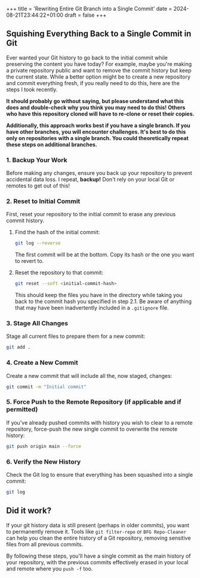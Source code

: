 +++
title = 'Rewriting Entire Git Branch into a Single Commit'
date = 2024-08-21T23:44:22+01:00
draft = false
+++

## Squishing Everything Back to a Single Commit in Git

Ever wanted your Git history to go back to the initial commit while preserving the content you have today? For example, maybe you're making a private repository public and want to remove the commit history but keep the current state. While a better option might be to create a new repository and commit everything fresh, if you really need to do this, here are the steps I took recently.

__It should probably go without saying, but please understand what this does and double-check why you think you may need to do this! Others who have this repository cloned will have to re-clone or reset their copies.__

__Additionally, this approach works best if you have a single branch. If you have other branches, you will encounter challenges. It's best to do this only on repositories with a single branch. You could theoretically repeat these steps on additional branches.__

### 1. **Backup Your Work**
Before making any changes, ensure you back up your repository to prevent accidental data loss. I repeat, __backup!__ Don't rely on your local Git or remotes to get out of this!

### 2. **Reset to Initial Commit**
First, reset your repository to the initial commit to erase any previous commit history.

1. Find the hash of the initial commit:
    ```bash
    git log --reverse
    ```
    The first commit will be at the bottom. Copy its hash or the one you want to revert to.

2. Reset the repository to that commit:
    ```bash
    git reset --soft <initial-commit-hash>
    ```
    This should keep the files you have in the directory while taking you back to the commit hash you specified in step 2.1. Be aware of anything that may have been inadvertently included in a `.gitignore` file.

### 3. **Stage All Changes**
Stage all current files to prepare them for a new commit:

```bash
git add .

```

### 4. **Create a New Commit**
Create a new commit that will include all the, now staged, changes:

```bash
git commit -m "Initial commit"
```

### 5. **Force Push to the Remote Repository (if applicable and if permitted)**
If you've already pushed commits with history you wish to clear to a remote repository, force-push the new single commit to overwrite the remote history:

```bash
git push origin main --force
```

### 6. **Verify the New History**
Check the Git log to ensure that everything has been squashed into a single commit:

```bash
git log
```

## Did it work?

If your git history data is still present (perhaps in older commits), you want to permanently remove it. Tools like `git filter-repo` or `BFG Repo-Cleaner` can help you clean the entire history of a Git repository, removing sensitive files from all previous commits.

By following these steps, you'll have a single commit as the main history of your repository, with the previous commits effectively erased in your local and remote where you `push -f` too.


